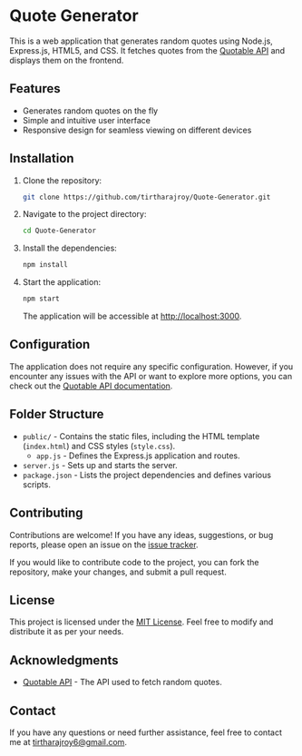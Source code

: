 # Quote Generator

This is a web application that generates random quotes using Node.js, Express.js, HTML5, and CSS. It fetches quotes from the [Quotable API](https://quotable.io/) and displays them on the frontend.

## Features

- Generates random quotes on the fly
- Simple and intuitive user interface
- Responsive design for seamless viewing on different devices

## Installation

1. Clone the repository:

   ```bash
   git clone https://github.com/tirtharajroy/Quote-Generator.git
   ```

2. Navigate to the project directory:

   ```bash
   cd Quote-Generator
   ```

3. Install the dependencies:

   ```bash
   npm install
   ```

4. Start the application:

   ```bash
   npm start
   ```

   The application will be accessible at [http://localhost:3000](http://localhost:3000).

## Configuration

The application does not require any specific configuration. However, if you encounter any issues with the API or want to explore more options, you can check out the [Quotable API documentation](https://github.com/lukePeavey/quotable).

## Folder Structure

- `public/` - Contains the static files, including the HTML template (`index.html`) and CSS styles (`style.css`).
  - `app.js` - Defines the Express.js application and routes.
- `server.js` - Sets up and starts the server.
- `package.json` - Lists the project dependencies and defines various scripts.

## Contributing

Contributions are welcome! If you have any ideas, suggestions, or bug reports, please open an issue on the [issue tracker](https://github.com/tirtharajroy/Quote-Generator/issues).

If you would like to contribute code to the project, you can fork the repository, make your changes, and submit a pull request.

## License

This project is licensed under the [MIT License](LICENSE). Feel free to modify and distribute it as per your needs.

## Acknowledgments

- [Quotable API](https://quotable.io/) - The API used to fetch random quotes.

## Contact

If you have any questions or need further assistance, feel free to contact me at [tirtharajroy6@gmail.com](mailto:tirtharajroy6@gmail.com).

